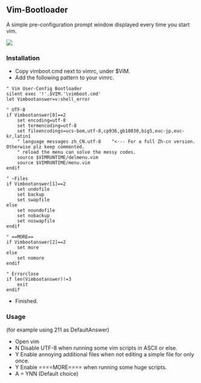## Vim-Bootloader
A simple pre-configuration prompt window displayed every time you start vim.

<img src="https://cdn.jsdelivr.net/gh/ZetaSp/Vim-Bootloader@main/to141.png">

### Installation
 - Copy vimboot.cmd next to vimrc, under $VIM.
 - Add the following pattern to your vimrc.
```
" Vim User-Config Bootloader
silent exec '!'.$VIM.'\vimboot.cmd'
let Vimbootanswer=v:shell_error

" UTF-8
if Vimbootanswer[0]==2
	set encoding=utf-8
	set termencoding=utf-8
	set fileencodings=ucs-bom,utf-8,cp936,gb18030,big5,euc-jp,euc-kr,latin1
	" language messages zh_CN.utf-8    "<--- For a full Zh-cn version. Otherwise plz keep commented.
	" reload the menu can solve the messy codes.
	source $VIMRUNTIME/delmenu.vim
	source $VIMRUNTIME/menu.vim
endif

" ~Files
if Vimbootanswer[1]==2
	set undofile
	set backup
	set swapfile
else
	set noundofile
	set nobackup
	set noswapfile
endif

" ==MORE==
if Vimbootanswer[2]==2
	set more
else
	set nomore
endif

" Errorclose
if len(Vimbootanswer)!=3
	exit
endif
```
 - Finished.
### Usage
(for example using 211 as DefaultAnswer)
 - Open vim
 - N Disable UTF-8 when running some vim scripts in ASCII or else.
 - Y Enable annoying additional files when not editing a simple file for only once.
 - Y Enable ====MORE==== when running some huge scripts.
 - A = YNN (Default choice)
